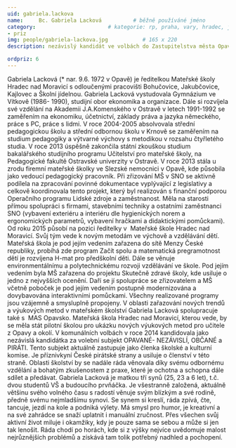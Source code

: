 ```yaml
---
uid: gabriela.lackova
name:     Bc. Gabriela Lacková     		# běžně používáné jméno
category:                 		# kategorie: rp, praha, vary, hradec, jmk, senat
- priz
img: people/gabriela-lackova.jpg           # 165 x 220
description: nezávislý kandidát ve volbách do Zastupitelstva města Opavy # kratký popis, max 160 znaků

ordpriz: 6
---
```

Gabriela Lacková (* nar. 9.6. 1972 v Opavě) je ředitelkou Mateřské školy Hradec nad Moravicí s odloučenými pracovišti Bohučovice, Jakubčovice, Kajlovec a Školní jídelnou. 
Gabriela Lacková vystudovala Gymnázium ve Vítkově (1986- 1990), studijní obor ekonomika a organizace. Dále si rozvíjela své vzdělání na Akademii J.A.Komenského v Ostravě v letech 1991-1992 se zaměřením na ekonomiku, účetnictví, základy práva a jazyka německého, práce s PC, práce s lidmi. V roce 2004-2005 absolvovala střední pedagogickou školu a střední odbornou školu v Krnově se zaměřením na studium pedagogiky a výtvarné výchovy s metodikou v rozsahu čtyřletého studia. V roce 2013 úspěšně zakončila státní zkouškou studium bakalářského studijního programu Učitelství pro mateřské školy, na Pedagogické fakultě Ostravské univerzity v Ostravě. 
V roce 2013 stála u zrodu firemní mateřské školky ve Slezské nemocnici v Opavě, kde působila jako vedoucí pedagogický pracovník. Při zřizování MŠ v SNO se aktivně podílela na zpracování povinné dokumentace vyplývající z legislativy a celkově koordinovala tento projekt, který byl realizován s finanční podporou Operačního programu Lidské zdroje a zaměstnanost. Měla na starosti přímou spolupráci s firmami, stavebními techniky a ostatními zaměstnanci SNO (vybavení exteriéru a interiéru dle hygienických norem a ergonomických parametrů, vybavení hračkami a didaktickými pomůckami).
Od roku 2015 působí na pozici ředitelky v  Mateřské škole Hradec nad Moravicí. Svůj tým vede k novým metodám ve výchově a vzdělávání dětí. Mateřská škola je pod jejím vedením zařazena do sítě Menzy České republiky, probíhá zde program Začít spolu a matematická pregramotnost dětí je rozvíjena H-mat pro předškolní děti. Dále se věnuje environmentálnímu a polytechnickému rozvoji vzdělávání ve škole. Pod jejím vedením byla MŠ zařazena do projektu Skutečně zdravé školy, kde usiluje o jedno z nejvyšších ocenění. Daří se jí spolupráce se zřizovatelem a MŠ včetně poboček je pod jejím vedením postupně modernizována a dovybavována interaktivními pomůckami. Všechny realizované programy jsou vzájemně a smysluplně propojeny. V oblasti zařazování nových trendů a výukových metod v mateřském školství Gabriela Lacková spolupracuje také s  MAS Opavsko. Mateřská škola Hradec nad Moravicí, kterou vede, by se měla stát pilotní školou pro ukázku nových výukových metod pro učitele z Opavy a okolí. 
V komunálních volbách v roce 2014 kandidovala jako nezávislá kandidátka za volební subjekt OPAVANÉ- NEZÁVISLÍ, OBČANÉ a PIRÁTI. Tento subjekt aktuálně zastupuje jako členka školské a kulturní komise. Je příznivkyní České pirátské strany a usiluje o členství v této straně. Oblasti školství by se nadále ráda věnovala díky svému odbornému vzdělání a bohatým zkušenostem z praxe, které je ochotna a schopna dále sdílet a předávat.
Gabriela Lacková je matkou tří synů (25, 23 a 6 let), t.č. dvou studentů VŠ a budoucího prvňáčka. Je všestranně založená, aktuálně většinu svého volného času s radostí věnuje svým blízkým a své rodině, předně svému nejmladšímu synovi. Se synem si kreslí, ráda zpívá, čte, tancuje, jezdí na kole a podniká výlety. Má smysl pro humor, je kreativní a na své zahrádce se snaží uplatnit i manuální zručnost. Přes všechen svůj aktivní život miluje i okamžiky, kdy je pouze sama se sebou a může si jen tak lenošit. Ráda chodí po horách, kde si z výšky nejvíce uvědomuje malost nejrůznějších problémů a získává tam tolik potřebný nadhled a pochopení.